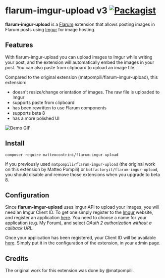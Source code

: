 # flarum-imgur-upload v3 [![Packagist](https://img.shields.io/packagist/v/matteocontrini/flarum-imgur-upload.svg)](https://packagist.org/packages/matteocontrini/flarum-imgur-upload)

**flarum-imgur-upload** is a [Flarum](https://github.com/flarum/flarum/) extension that allows posting images in Flarum posts using [Imgur](https://imgur.com/) for image hosting.

## Features
With flarum-imgur-upload you can upload images to Imgur while writing your post, and the extension will automatically embed the images in your post. You can also paste from clipboard to upload an image file.

Compared to the original extension (matpompili/flarum-imgur-upload), this extension:

- doesn't resize/change orientation of images. The raw file is uploaded to Imgur
- supports paste from clipboard
- has been rewritten to use Flarum components
- supports beta 8
- has a more polished UI

![Demo GIF](https://i.imgur.com/WtqxH4E.gif)

## Install

```
composer require matteocontrini/flarum-imgur-upload
```

If you previously used `matpompili/flarum-imgur-upload` (the original work on this extension by Matteo Pompili) or `botfactoryit/flarum-imgur-upload`, you should disable and remove those extensions when you upgrade to beta 8.

## Configuration

Since **flarum-imgur-upload** uses Imgur API to upload your images, you will need an Imgur Client ID. To get one simply register to the [Imgur](https://imgur.com/) website, and register an application [here](https://api.imgur.com/oauth2/addclient).
You need to choose a name for your application (e.g. My Forum), and select *OAuth 2 authorization without a callback URL*.

Once your application has been registered, your Client ID will be available [here](https://imgur.com/account/settings/apps). Simply put it in the configuration of the extension, in your admin page.

## Credits

The original work for this extension was done by @matpompili.